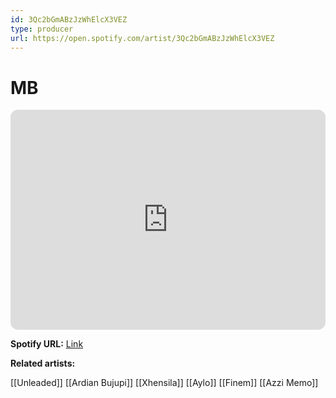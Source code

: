 ```yaml
---
id: 3Qc2bGmABzJzWhElcX3VEZ
type: producer
url: https://open.spotify.com/artist/3Qc2bGmABzJzWhElcX3VEZ
---
```

# MB

<iframe style="border-radius:12px" src="https://open.spotify.com/embed/artist/3Qc2bGmABzJzWhElcX3VEZ" width="100%" height="352" frameBorder="0" allowfullscreen="" allow="autoplay; clipboard-write; encrypted-media; fullscreen; picture-in-picture" loading="lazy"></iframe>

**Spotify URL:** [Link](https://open.spotify.com/artist/3Qc2bGmABzJzWhElcX3VEZ)

**Related artists:**

[[Unleaded]]
[[Ardian Bujupi]]
[[Xhensila]]
[[Aylo]]
[[Finem]]
[[Azzi Memo]]
